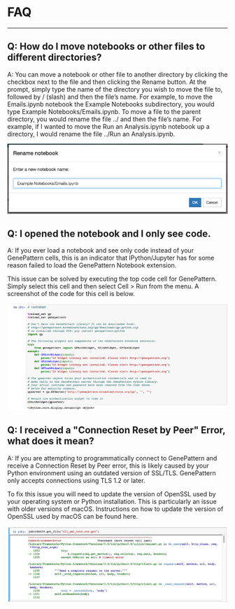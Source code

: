 # FAQ
---

## Q: How do I move notebooks or other files to different directories?

A: You can move a notebook or other file to another directory by
clicking the checkbox next to the file and then clicking the Rename
button. At the prompt, simply type the name of the directory you wish to
move the file to, followed by / (slash) and then the file’s name. For
example, to move the Emails.ipynb notebook the Example Notebooks
subdirectory, you would type Example Notebooks/Emails.ipynb. To move a
file to the parent directory, you would rename the file ../ and then the
file’s name. For example, if I wanted to move the Run an Analysis.ipynb
notebook up a directory, I would rename the file ../Run an
Analysis.ipynb.

![image](img/content_move.jpg)

## Q: I opened the notebook and I only see code.

A: If you ever load a notebook and see only code instead of your
GenePattern cells, this is an indicator that IPython/Jupyter has for
some reason failed to load the GenePattern Notebook extension.

This issue can be solved by executing the top code cell for GenePattern.
Simply select this cell and then select Cell &gt; Run from the menu. A
screenshot of the code for this cell is below.

![image](img/content_screen_shot_2015-10-19_at_13_24_05.png)

## Q: I received a "Connection Reset by Peer" Error, what does it mean?

A: If you are attempting to programmatically connect to GenePattern and
receive a Connection Reset by Peer error, this is likely caused by your
Python environment using an outdated version of SSL/TLS. GenePattern
only accepts connections using TLS 1.2 or later.

To fix this issue you will need to update the version of OpenSSL used by
your operating system or Python installation. This is particularly an
issue with older versions of macOS. Instructions on how to update the
version of OpenSSL used by macOS can be found here.

![image](img/content_reset.jpg)